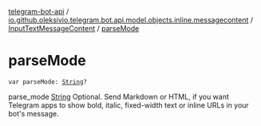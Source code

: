[telegram-bot-api](../../index.md) / [io.github.oleksivio.telegram.bot.api.model.objects.inline.messagecontent](../index.md) / [InputTextMessageContent](index.md) / [parseMode](./parse-mode.md)

# parseMode

`var parseMode: `[`String`](https://kotlinlang.org/api/latest/jvm/stdlib/kotlin/-string/index.html)`?`

parse_mode [String](https://kotlinlang.org/api/latest/jvm/stdlib/kotlin/-string/index.html) Optional. Send Markdown or HTML, if you want Telegram apps to show bold, italic, fixed-width text
or inline URLs in your bot's message.

